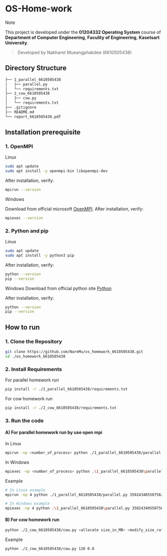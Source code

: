 # OS-Home-work
>[!NOTE]
> This project is developed under the **01204332 Operating System** course of **Department of Computer Engineering**, **Faculity of Engineering**, **Kasetsart University**.

> Developed by Nakharet Mueangphakdee (6610505438)

## Directory Structure
```bash
├── 1_parallel_6610505438
│   ├── parallel.py
│   └── requirements.txt
├── 2_cow_6610505438
│   ├── cow.py
│   └── requirements.txt
├── .gitignore
├── README.md
└── report_6610505438.pdf

```
## Installation prerequisite
### 1. OpenMPI
Linux 
```bash
sudo apt update
sudo apt install -y openmpi-bin libopenmpi-dev
```
After installation, verify:
```bash
mpirun --version
```

Windows

Download from official microsoft [OpenMPI](https://learn.microsoft.com/en-us/message-passing-interface/microsoft-mpi).
After installation, verify:
```bash
mpiexec --version
```
### 2. Python and pip
Linux 
```bash
sudo apt update
sudo apt install -y python3 pip
```
After installation, verify:
```bash
python --version
pip --version
```

Windows
Download from official python site [Python](https://www.python.org/downloads/)

After installation, verify:
```bash
python --version
pip --version
```
## How to run
### 1. Clone the Repository

```bash
git clone https://github.com/NareMu/os_homework_6610505438.git
cd ./os_homework_6610505438
```

### 2. Install Requirements
For parallel homework run 
```bash
pip install -r ./1_parallel_6610505438/requirements.txt
```

For cow homework run
```bash
pip install -r ./2_cow_6610505438/requirements.txt
```
### 3. Run the code
#### A) For parallel homework run by use open mpi

In Linux
```bash
mpirun -np <number_of_process> python ./1_parallel_6610505438/parallel.py <number_to_factorize>
```

In Windows
```bash
mpiexec -np <number_of_process> python .\1_parallel_6610505438\parallel.py <number_to_factorize>
```

Example
```bash
# In Linux example
mpirun -np 4 python ./1_parallel_6610505438/parallel.py 350243405507562291174415825999

# In Windows example
mpiexec -np 4 python .\1_parallel_6610505438\parallel.py 350243405507562291174415825999
```

#### B) For cow homework run
```bash
python ./2_cow_6610505438/cow.py <allocate size_in_MB> <modify_size_ratio(0.0-1.0)>
```
Example
```bash
python ./2_cow_6610505438/cow.py 120 0.8
```
